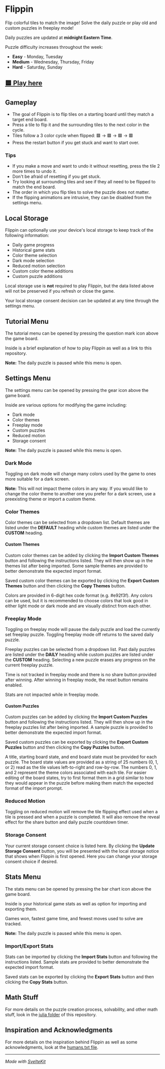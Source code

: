 # Flippin

Flip colorful tiles to match the image! Solve the daily puzzle or play old and custom puzzles in freeplay mode!

Daily puzzles are updated at **midnight Eastern Time**.

Puzzle difficulty increases throughout the week:

- **Easy** - Monday, Tuesday
- **Medium** - Wednesday, Thursday, Friday
- **Hard** - Saturday, Sunday

## [🟦 Play here](https://flippin-dev.github.io/flippin/)

## Gameplay

- The goal of Flippin is to flip tiles on a starting board until they match a target end board.
- Press a tile to flip it and the surrounding tiles to the next color in the cycle.
- Tiles follow a 3 color cycle when flipped: 🟥 -> 🟩 -> 🟦 -> 🟥
- Press the restart button if you get stuck and want to start over.

### Tips

- If you make a move and want to undo it without resetting, press the tile 2 more times to undo it.
- Don't be afraid of resetting if you get stuck.
- Try looking at surrounding tiles and see if they all need to be flipped to match the end board.
- The order in which you flip tiles to solve the puzzle does not matter.
- If the flipping animations are intrusive, they can be disabled from the settings menu.

## Local Storage

Flippin can optionally use your device's local storage to keep track of the following information:

- Daily game progress
- Historical game stats
- Color theme selection
- Dark mode selection
- Reduced motion selection
- Custom color theme additions
- Custom puzzle additions

Local storage use is **not** required to play Flippin, but the data listed above will not be preserved if you refresh or close the game.

Your local storage consent decision can be updated at any time through the settings menu.

## Tutorial Menu

The tutorial menu can be opened by pressing the question mark icon above the game board.

Inside is a brief explanation of how to play Flippin as well as a link to this repository.

**Note:** The daily puzzle is paused while this menu is open.

## Settings Menu

The settings menu can be opened by pressing the gear icon above the game board.

Inside are various options for modifying the game including:
- Dark mode
- Color themes
- Freeplay mode
- Custom puzzles
- Reduced motion
- Storage consent

**Note:** The daily puzzle is paused while this menu is open.

### Dark Mode

Toggling on dark mode will change many colors used by the game to ones more suitable for a dark screen.

**Note:** This will not impact theme colors in any way. If you would like to change the color theme to another one you prefer for a dark screen, use a preexisting theme or import a custom theme.

### Color Themes

Color themes can be selected from a dropdown list. Default themes are listed under the **DEFAULT** heading while custom themes are listed under the **CUSTOM** heading.

#### Custom Themes

Custom color themes can be added by clicking the **Import Custom Themes** button and following the instructions listed. They will then show up in the themes list after being imported. Some sample themes are provided to better demonstrate the expected import format.

Saved custom color themes can be exported by clicking the **Export Custom Themes** button and then clicking the **Copy Themes** button.

Colors are provided in 6-digit hex code format (e.g. #e92f3f). Any colors can be used, but it is recommended to choose colors that look good in either light mode or dark mode and are visually distinct from each other.

### Freeplay Mode

Toggling on freeplay mode will pause the daily puzzle and load the currently set freeplay puzzle. Toggling freeplay mode off returns to the saved daily puzzle.

Freeplay puzzles can be selected from a dropdown list. Past daily puzzles are listed under the **DAILY** heading while custom puzzles are listed under the **CUSTOM** heading. Selecting a new puzzle erases any progress on the current freeplay puzzle.

Time is not tracked in freeplay mode and there is no share button provided after winning. After winning in freeplay mode, the reset button remains enabled.

Stats are not impacted while in freeplay mode.

#### Custom Puzzles

Custom puzzles can be added by clicking the **Import Custom Puzzles** button and following the instructions listed. They will then show up in the freeplay puzzles list after being imported. A sample puzzle is provided to better demonstrate the expected import format.

Saved custom puzzles can be exported by clicking the **Export Custom Puzzles** button and then clicking the **Copy Puzzles** button.

A title, starting board state, and end board state must be provided for each puzzle. The board state values are provided as a string of 25 numbers (0, 1, or 2) read as the tile values left-to-right and row-by-row. The numbers 0, 1, and 2 represent the theme colors associated with each tile. For easier editing of the board states, try to first format them in a grid similar to how they would appear in the puzzle before making them match the expected format of the import prompt.

### Reduced Motion

Toggling on reduced motion will remove the tile flipping effect used when a tile is pressed and when a puzzle is completed. It will also remove the reveal effect for the share button and daily puzzle countdown timer.

### Storage Consent

Your current storage consent choice is listed here. By clicking the **Update Storage Consent** button, you will be presented with the local storage notice that shows when Flippin is first opened. Here you can change your storage consent choice if desired.

## Stats Menu

The stats menu can be opened by pressing the bar chart icon above the game board.

Inside is your historical game stats as well as option for importing and exporting them.

Games won, fastest game time, and fewest moves used to solve are tracked.

**Note:** The daily puzzle is paused while this menu is open.

### Import/Export Stats

Stats can be imported by clicking the **Import Stats** button and following the instructions listed. Sample stats are provided to better demonstrate the expected import format.

Saved stats can be exported by clicking the **Export Stats** button and then clicking the **Copy Stats** button.

## Math Stuff

For more details on the puzzle creation process, solvability, and other math stuff, look in the [julia folder](/julia/README.md) of this repository.

## Inspiration and Acknowledgments

For more details on the inspiration behind Flippin as well as some acknowledgments, look at the [humans.txt file](/static/humans.txt).

---

_Made with [SvelteKit](https://kit.svelte.dev/)_
